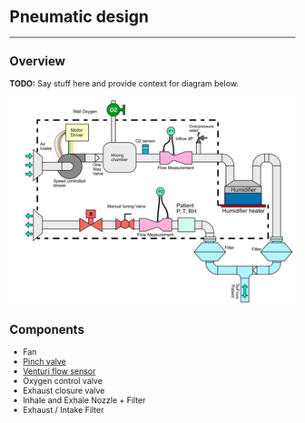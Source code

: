 # Pneumatic design

-------------

## Overview
**TODO:** Say stuff here and provide context for diagram below.

![Diagram](pneumatic_design.png)

## Components

- Fan
- [Pinch valve](pinch_valve/README.md)
- [Venturi flow sensor](venturi_flow_sensor/README.md)
- Oxygen control valve
- Exhaust closure valve
- Inhale and Exhale Nozzle + Filter
- Exhaust / Intake Filter

